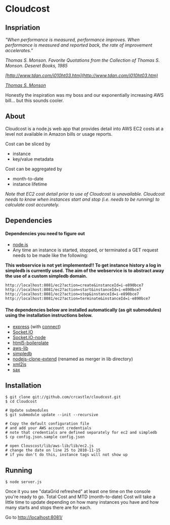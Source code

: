 # Cloudcost

## Inspriation

_"When performance is measured, performance improves. When performance is measured and reported back, the rate of improvement accelerates."_

_Thomas S. Monson. Favorite Quotations from the Collection of Thomas S. Monson. Deseret Books, 1985_

_[http://www.tdan.com/i010ht03.htm](http://www.tdan.com/i010ht03.htm)_

_[Thomas S. Monson](http://en.wikipedia.org/wiki/Thomas_S._Monson)_

Honestly the inspiration was my boss and our exponentially increasing AWS bill... but this sounds cooler.

## About

Cloudcost is a node.js web app that provides detail into AWS EC2 costs at a level not available in Amazon bills or usage reports.

Cost can be sliced by

 * instance
 * key/value metadata

Cost can be aggregated by

 * month-to-date
 * instance lifetime

_Note that EC2 cost detail prior to use of Cloudcost is unavailable. Cloudcost needs to know when instances start and stop (i.e. needs to be running) to calculate cost accurately._

## Dependencies

#### Dependencies you need to figure out
 * [node.js](https://github.com/ry/node)
 * Any time an instance is started, stopped, or terminated a GET request needs to be made like the following:  

**This webservice is not yet implemented!! To get instance history a log in simpledb is currently used.**
**The aim of the webservice is to abstract away the use of a custom simpledb domain.**

	http://localhost:8081/ec2?action=create&instanceId=i-e890bce7
	http://localhost:8081/ec2?action=start&instanceId=i-e890bce7
	http://localhost:8081/ec2?action=stop&instanceId=i-e890bce7
	http://localhost:8081/ec2?action=terminate&instanceId=i-e890bce7

#### The dependencies below are installed automatically (as git submodules) using the installation instructions below.
 * [express](https://github.com/visionmedia/express) (with [connect](https://github.com/senchalabs/connect))
 * [Socket.IO](https://github.com/LearnBoost/Socket.IO)
 * [Socket.IO-node](https://github.com/LearnBoost/Socket.IO-node)
 * [html5-boilerplate](https://github.com/robrighter/html5-boilerplate)
 * [aws-lib](https://github.com/mirkok/aws-lib)
 * [simpledb](https://github.com/rjrodger/simpledb)
 * [nodejs-clone-extend](https://github.com/shimondoodkin/nodejs-clone-extend) (renamed as merger in lib directory)
 * [xml2js](https://github.com/maqr/node-xml2js/)
 * [sax](https://github.com/isaacs/sax-js/)
	

## Installation

    $ git clone git://github.com/crcastle/cloudcost.git
    $ cd Cloudcost

	# Update submodules
	$ git submodule update --init --recursive

    # Copy the default configuration file
	# and add your AWS account credentials
	# note that credentials are defined separately for ec2 and simpledb
    $ cp config.json.sample config.json

	# open Clouscost/lib/aws-lib/lib/ec2.js
	# change the date on line 25 to 2010-11-15
	# if you don't do this, instance tags will not show up

## Running

	$ node server.js

Once it you see "dataGrid refreshed" at least one time on the console you're ready to go. 
Total Cost and MTD (month-to-date) Cost will take a little time to update depending on how many instances you have and how many starts and stops there are for each.

Go to [http://localhost:8081/](http://localhost:8081/)